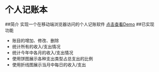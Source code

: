 # 个人记账本
##简介
 实现一个在移动端浏览器访问的个人记账软件
 [点击查看Demo](http://ifelearning.github.io/task_001/)
##已实现功能
- 账目的增加、修改、删除
- 统计所有的收入/支出情况
- 统计今年中各月的收入/支出情况
- 使用饼图展示各种支出类型占总支出的比例
- 使用折线图展示当月中每日的收入/支出